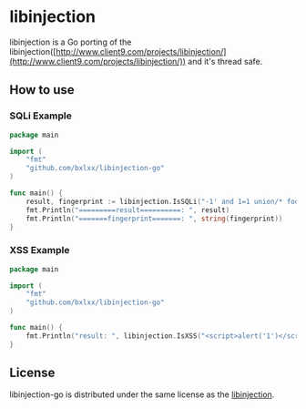 # libinjection
libinjection is a Go porting of the libinjection([http://www.client9.com/projects/libinjection/](http://www.client9.com/projects/libinjection/)) and it's thread safe.

## How to use
### SQLi Example
```go
package main

import (
    "fmt"
    "github.com/bxlxx/libinjection-go"
)

func main() {
    result, fingerprint := libinjection.IsSQLi("-1' and 1=1 union/* foo */select load_file('/etc/passwd')--")
    fmt.Println("=========result==========: ", result)
    fmt.Println("=======fingerprint=======: ", string(fingerprint))
}
```

### XSS Example
```go
package main

import (
	"fmt"
	"github.com/bxlxx/libinjection-go"
)

func main() {
	fmt.Println("result: ", libinjection.IsXSS("<script>alert('1')</script>"))
}
```

## License
libinjection-go is distributed under the same license as the [libinjection](http://www.client9.com/projects/libinjection/).